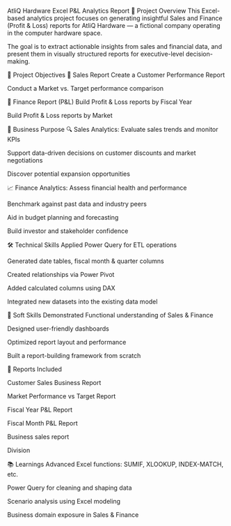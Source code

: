 AtliQ Hardware Excel P&L Analytics Report
🧠 Project Overview
This Excel-based analytics project focuses on generating insightful Sales and Finance (Profit & Loss) reports for AtliQ Hardware — a fictional company operating in the computer hardware space.

The goal is to extract actionable insights from sales and financial data, and present them in visually structured reports for executive-level decision-making.

🎯 Project Objectives
📌 Sales Report
Create a Customer Performance Report

Conduct a Market vs. Target performance comparison

📌 Finance Report (P&L)
Build Profit & Loss reports by Fiscal Year

Build Profit & Loss reports by Market

💼 Business Purpose
🔍 Sales Analytics:
Evaluate sales trends and monitor KPIs

Support data-driven decisions on customer discounts and market negotiations

Discover potential expansion opportunities

📈 Finance Analytics:
Assess financial health and performance

Benchmark against past data and industry peers

Aid in budget planning and forecasting

Build investor and stakeholder confidence

🛠️ Technical Skills Applied
Power Query for ETL operations

Generated date tables, fiscal month & quarter columns

Created relationships via Power Pivot

Added calculated columns using DAX

Integrated new datasets into the existing data model

🤝 Soft Skills Demonstrated
Functional understanding of Sales & Finance

Designed user-friendly dashboards

Optimized report layout and performance

Built a report-building framework from scratch

📂 Reports Included

Customer Sales Business Report

Market Performance vs Target Report

Fiscal Year P&L Report

Fiscal Month P&L Report

Business sales report

Division


📚 Learnings
Advanced Excel functions: SUMIF, XLOOKUP, INDEX-MATCH, etc.

Power Query for cleaning and shaping data

Scenario analysis using Excel modeling

Business domain exposure in Sales & Finance
